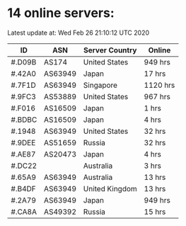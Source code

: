 # 14 online servers:

Latest update at: Wed Feb 26 21:10:12 UTC 2020

| ID | ASN | Server Country | Online |
| -- | --- | -------------- | ------ |
| #.D09B | AS174 | United States | 949 hrs |
| #.42A0 | AS63949 | Japan | 17 hrs |
| #.7F1D | AS63949 | Singapore | 1120 hrs |
| #.9FC3 | AS53889 | United States | 967 hrs |
| #.F016 | AS16509 | Japan | 1 hrs |
| #.BDBC | AS16509 | Japan | 4 hrs |
| #.1948 | AS63949 | United States | 32 hrs |
| #.9DEE | AS51659 | Russia | 32 hrs |
| #.AE87 | AS20473 | Japan | 4 hrs |
| #.DC22 |  | Australia | 3 hrs |
| #.65A9 | AS63949 | Australia | 13 hrs |
| #.B4DF | AS63949 | United Kingdom | 13 hrs |
| #.2A79 | AS63949 | Japan | 949 hrs |
| #.CA8A | AS49392 | Russia | 15 hrs |


